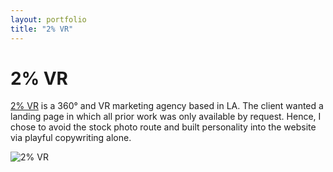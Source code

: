 ```yaml
---
layout: portfolio
title: "2% VR"
---
```


# 2% VR

[2% VR](http://corbinmuraro.com/2percentvr) is a 360° and VR marketing agency based in LA. The client wanted a landing page in which all prior work was only available by request. Hence, I chose to avoid the stock photo route and built personality into the website via playful copywriting alone.

![2% VR]({{site.baseurl}}/images/2percent-images/2percent-hq.png)